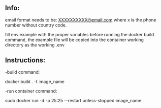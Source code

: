 Info:
-----
email format needs to be:
XXXXXXXXXX@email.com
where x is the phone number without country code.

fill env.example with the proper variables before running the docker build command, the example file will be copied into the container working directory as the working .env

Instructions:
-------------

-build command:

docker build . -t image_name

-run container command:

sudo docker run -d -p 25:25 --restart unless-stopped image_name
